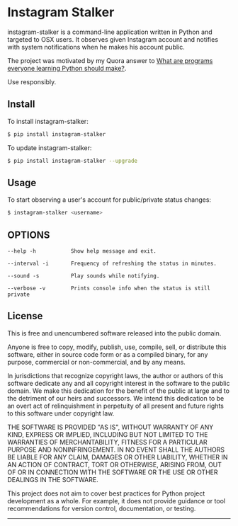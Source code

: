Instagram Stalker
=======================

instagram-stalker is a command-line application written in Python and targeted to OSX users. 
It observes given Instagram account and notifies with system notifications when he makes his account public. 

The project was motivated by my Quora answer to [What are programs everyone learning Python should make?](https://www.quora.com/What-are-programs-everyone-learning-Python-should-make/answer/Pawel-Kacprzak).

Use responsibly.

Install
-------
To install instagram-stalker:
```bash
$ pip install instagram-stalker
```

To update instagram-stalker:
```bash
$ pip install instagram-stalker --upgrade
```

Usage
-----

To start observing a user's account for public/private status changes:
```bash
$ instagram-stalker <username>             
```

OPTIONS
-------

```
--help -h           Show help message and exit.

--interval -i       Frequency of refreshing the status in minutes.

--sound -s          Play sounds while notifying.

--verbose -v        Prints console info when the status is still private

```

License
-------
This is free and unencumbered software released into the public domain.

Anyone is free to copy, modify, publish, use, compile, sell, or
distribute this software, either in source code form or as a compiled
binary, for any purpose, commercial or non-commercial, and by any
means.

In jurisdictions that recognize copyright laws, the author or authors
of this software dedicate any and all copyright interest in the
software to the public domain. We make this dedication for the benefit
of the public at large and to the detriment of our heirs and
successors. We intend this dedication to be an overt act of
relinquishment in perpetuity of all present and future rights to this
software under copyright law.

THE SOFTWARE IS PROVIDED "AS IS", WITHOUT WARRANTY OF ANY KIND,
EXPRESS OR IMPLIED, INCLUDING BUT NOT LIMITED TO THE WARRANTIES OF
MERCHANTABILITY, FITNESS FOR A PARTICULAR PURPOSE AND NONINFRINGEMENT.
IN NO EVENT SHALL THE AUTHORS BE LIABLE FOR ANY CLAIM, DAMAGES OR
OTHER LIABILITY, WHETHER IN AN ACTION OF CONTRACT, TORT OR OTHERWISE,
ARISING FROM, OUT OF OR IN CONNECTION WITH THE SOFTWARE OR THE USE OR
OTHER DEALINGS IN THE SOFTWARE.


This project does not aim to cover best practices for Python project
development as a whole. For example, it does not provide guidance or tool
recommendations for version control, documentation, or testing.

----
